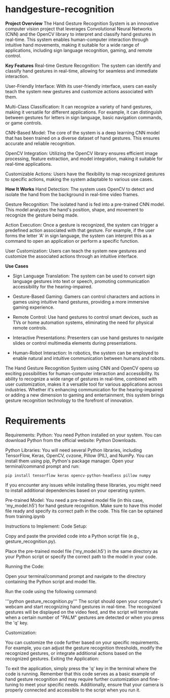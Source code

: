 # handgesture-recognition
**Project Overview**
The Hand Gesture Recognition System is an innovative computer vision project that leverages Convolutional Neural Networks (CNN) and the OpenCV library to interpret and classify hand gestures in real-time. This system enables human-computer interaction through intuitive hand movements, making it suitable for a wide range of applications, including sign language recognition, gaming, and remote control.

**Key Features**
Real-time Gesture Recognition: The system can identify and classify hand gestures in real-time, allowing for seamless and immediate interaction.

User-Friendly Interface: With its user-friendly interface, users can easily teach the system new gestures and customize actions associated with them.

Multi-Class Classification: It can recognize a variety of hand gestures, making it versatile for different applications. For example, it can distinguish between gestures for letters in sign language, basic navigation commands, or game controls.

CNN-Based Model: The core of the system is a deep learning CNN model that has been trained on a diverse dataset of hand gestures. This ensures accurate and reliable recognition.

OpenCV Integration: Utilizing the OpenCV library ensures efficient image processing, feature extraction, and model integration, making it suitable for real-time applications.

Customizable Actions: Users have the flexibility to map recognized gestures to specific actions, making the system adaptable to various use cases.

**How It Works**
Hand Detection: The system uses OpenCV to detect and isolate the hand from the background in real-time video frames.

Gesture Recognition: The isolated hand is fed into a pre-trained CNN model. This model analyzes the hand's position, shape, and movement to recognize the gesture being made.

Action Execution: Once a gesture is recognized, the system can trigger a predefined action associated with that gesture. For example, if the user forms the letter 'A' in sign language, the system can interpret this as a command to open an application or perform a specific function.

User Customization: Users can teach the system new gestures and customize the associated actions through an intuitive interface.

**Use Cases**
* Sign Language Translation: The system can be used to convert sign language gestures into text or speech, promoting communication accessibility for the hearing-impaired.

* Gesture-Based Gaming: Gamers can control characters and actions in games using intuitive hand gestures, providing a more immersive gaming experience.

* Remote Control: Use hand gestures to control smart devices, such as TVs or home automation systems, eliminating the need for physical remote controls.

* Interactive Presentations: Presenters can use hand gestures to navigate slides or control multimedia elements during presentations.

* Human-Robot Interaction: In robotics, the system can be employed to enable natural and intuitive communication between humans and robots.

The Hand Gesture Recognition System using CNN and OpenCV opens up exciting possibilities for human-computer interaction and accessibility. Its ability to recognize a wide range of gestures in real-time, combined with user customization, makes it a versatile tool for various applications across industries. Whether it's enhancing communication for the hearing-impaired or adding a new dimension to gaming and entertainment, this system brings gesture recognition technology to the forefront of innovation.







# Requirements


Requirements:
Python: You need Python installed on your system. You can download Python from the official website: Python Downloads.

Python Libraries: You will need several Python libraries, including TensorFlow, Keras, OpenCV, cvzone, Pillow (PIL), and NumPy. You can install them using pip, Python's package manager. Open your terminal/command prompt and run:


```pip install tensorflow keras opencv-python-headless pillow numpy```

If you encounter any issues while installing these libraries, you might need to install additional dependencies based on your operating system.

Pre-trained Model: You need a pre-trained model file (in this case, 'my_model.h5') for hand gesture recognition. Make sure to have this model file ready and specify its correct path in the code. This file can be optained from training.ipynb

Instructions to Implement:
Code Setup:

Copy and paste the provided code into a Python script file (e.g., gesture_recognition.py).

Place the pre-trained model file ('my_model.h5') in the same directory as your Python script or specify the correct path to the model in your code.

Running the Code:

Open your terminal/command prompt and navigate to the directory containing the Python script and model file.

Run the code using the following command:

'''python gesture_recognition.py'''
The script should open your computer's webcam and start recognizing hand gestures in real-time. The recognized gestures will be displayed on the video feed, and the script will terminate when a certain number of "PALM" gestures are detected or when you press the 'q' key.

Customization:

You can customize the code further based on your specific requirements. For example, you can adjust the gesture recognition thresholds, modify the recognized gestures, or integrate additional actions based on the recognized gestures.
Exiting the Application:

To exit the application, simply press the 'q' key in the terminal where the code is running.
Remember that this code serves as a basic example of hand gesture recognition and may require further customization and fine-tuning to meet your specific needs. Additionally, ensure that your camera is properly connected and accessible to the script when you run it.

